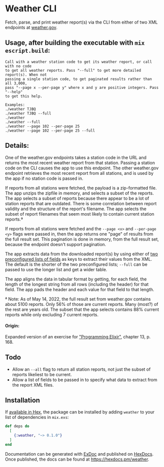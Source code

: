 # Weather CLI

Fetch, parse, and print weather report(s) via the CLI from either of two XML endpoints at [weather.gov](https://w1.weather.gov/xml/current_obs).

## Usage, after building the executable with `mix escript.build`:

    Call with a weather station code to get its weather report, or call with no code
    to get all weather reports. Pass "--full" to get more detailed report(s). When not
    passing a single station code, to get paginated results rather than all 3,000,
    pass "--page x --per-page y" where x and y are positive integers. Pass "--help"
    to get this help.

    Examples:
    ./weather TJBQ
    ./weather TJBQ --full
    ./weather
    ./weather --full
    ./weather --page 102 --per-page 25
    ./weather --page 102 --per-page 25 --full

## Details:

One of the weather.gov endpoints takes a station code in the URL and returns the most recent weather report from that station. Passing a station code on the CLI causes the app to use this endpoint. The other weather.gov endpoint retrieves the most recent report from all stations, and is used by the app if no station code is passed in.

If reports from all stations were fetched, the payload is a zip-formatted file. The app unzips the zipfile in memory, and selects a subset of the reports. The app selects a subset of reports because there appear to be a lot of station reports that are outdated. There is some correlation between report validity and the structure of the report's filename. The app selects the subset of report filenames that seem most likely to contain current station reports.ª

If reports from all stations were fetched and the `--page <x>` and `--per-page <y>` flags were passed in, then the app returns one "page" of results from the full result set. This pagination is done in memory, from the full result set, because the endpoint doesn't support pagination.

The app extracts data from the downloaded report(s) by using either of [two preconfigured lists of fields](config/config.exs) as keys to extract their values from the XML. The default is the shorter of the two preconfigured lists; `--full` can be passed to use the longer list and get a wider table.

The app aligns the data in tabular format by getting, for each field, the length of the longest string from all rows (including the header) for that field. The app pads the header and each value for that field to that length.

ª Note: As of May 14, 2022, the full result set from weather.gov contains about 5100 reports. Only 56% of those are current reports. Many (most?) of the rest are years old. The subset that the app selects contains 88% current reports while only excluding 7 current reports.

#### Origin:

Expanded version of an exercise for ["Programming Elixir"](https://pragprog.com/titles/elixir16/programming-elixir-1-6/), chapter 13, p. 168.

## Todo

* Allow an `--all` flag to return all station reports, not just the subset of reports likeliest to be current.
* Allow a list of fields to be passed in to specify what data to extract from the report XML files.

## Installation

If [available in Hex](https://hex.pm/docs/publish), the package can be installed
by adding `weather` to your list of dependencies in `mix.exs`:

```elixir
def deps do
  [
    {:weather, "~> 0.1.0"}
  ]
end
```

Documentation can be generated with [ExDoc](https://github.com/elixir-lang/ex_doc)
and published on [HexDocs](https://hexdocs.pm). Once published, the docs can
be found at <https://hexdocs.pm/weather>.

